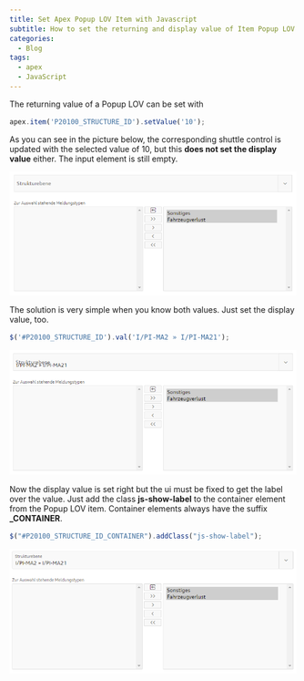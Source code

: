 ```yaml
---
title: Set Apex Popup LOV Item with Javascript
subtitle: How to set the returning and display value of Item Popup LOV with Javascript
categories:
  - Blog
tags: 
  - apex
  - JavaScript
---
```


The returning value of a Popup LOV can be set with 
```javascript
apex.item('P20100_STRUCTURE_ID').setValue('10');
```

As you can see in the picture below, the corresponding shuttle control is updated with the selected value of 10, but this **does not set the display value** either. The input element is still empty.

![PopupLOV without Inputitem value](../assets/images/posts/popuplov_set_without_inputitem.png)

The solution is very simple when you know both values. Just set the display value, too.

```javascript
$('#P20100_STRUCTURE_ID').val('I/PI-MA2 » I/PI-MA21');
```

![PopupLOV without Inputitem value](../assets/images/posts/popuplov_set_inputitem.png)

Now the display value is set right but the ui must be fixed to get the label over the value. Just add the class **js-show-label** to the container element from the Popup LOV item. Container elements always have the suffix **_CONTAINER**.

```javascript
$("#P20100_STRUCTURE_ID_CONTAINER").addClass("js-show-label");
```

![PopupLOV without Inputitem value](../assets/images/posts/popuplov_set.png)
